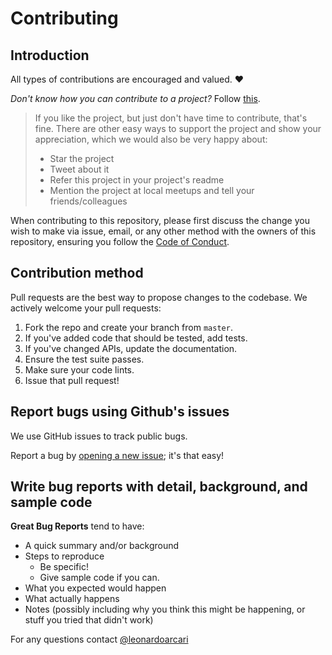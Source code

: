 # Contributing

## Introduction

All types of contributions are encouraged and valued. ❤️

*Don't know how you can contribute to a project?* Follow [this](https://docs.github.com/en/get-started/quickstart/contributing-to-projects).

> If you like the project, but just don't have time to contribute, that's fine. There are other easy ways to support the project and show your appreciation, which we would also be very happy about:
> - Star the project
> - Tweet about it
> - Refer this project in your project's readme
> - Mention the project at local meetups and tell your friends/colleagues


When contributing to this repository, please first discuss the change you wish to make via issue, email, or any other method with the owners of this repository, ensuring you follow the [Code of Conduct](CODE_OF_CONDUCT.md).


## Contribution method
Pull requests are the best way to propose changes to the codebase. We actively welcome your pull requests:

1. Fork the repo and create your branch from `master`.
2. If you've added code that should be tested, add tests.
3. If you've changed APIs, update the documentation.
4. Ensure the test suite passes.
5. Make sure your code lints.
6. Issue that pull request!

## Report bugs using Github's issues
We use GitHub issues to track public bugs. 

Report a bug by [opening a new issue](https://github.com/leonardoarcari/dcapal/issues/new); it's that easy!


## Write bug reports with detail, background, and sample code

**Great Bug Reports** tend to have:

- A quick summary and/or background
- Steps to reproduce
    - Be specific!
    - Give sample code if you can.
- What you expected would happen
- What actually happens
- Notes (possibly including why you think this might be happening, or stuff you tried that didn't work)

For any questions contact [@leonardoarcari](https://github.com/leonardoarcari)